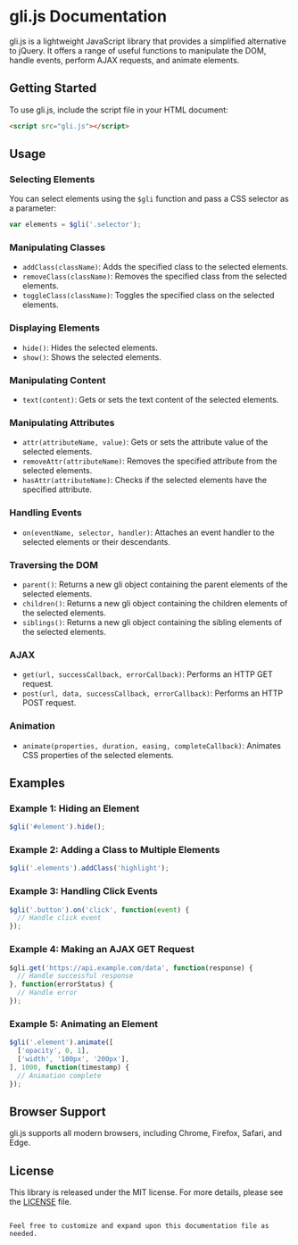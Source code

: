 # gli.js Documentation

gli.js is a lightweight JavaScript library that provides a simplified alternative to jQuery. It offers a range of useful functions to manipulate the DOM, handle events, perform AJAX requests, and animate elements.

## Getting Started

To use gli.js, include the script file in your HTML document:

```html
<script src="gli.js"></script>
```

## Usage

### Selecting Elements

You can select elements using the `$gli` function and pass a CSS selector as a parameter:

```javascript
var elements = $gli('.selector');
```

### Manipulating Classes

- `addClass(className)`: Adds the specified class to the selected elements.
- `removeClass(className)`: Removes the specified class from the selected elements.
- `toggleClass(className)`: Toggles the specified class on the selected elements.

### Displaying Elements

- `hide()`: Hides the selected elements.
- `show()`: Shows the selected elements.

### Manipulating Content

- `text(content)`: Gets or sets the text content of the selected elements.

### Manipulating Attributes

- `attr(attributeName, value)`: Gets or sets the attribute value of the selected elements.
- `removeAttr(attributeName)`: Removes the specified attribute from the selected elements.
- `hasAttr(attributeName)`: Checks if the selected elements have the specified attribute.

### Handling Events

- `on(eventName, selector, handler)`: Attaches an event handler to the selected elements or their descendants.

### Traversing the DOM

- `parent()`: Returns a new gli object containing the parent elements of the selected elements.
- `children()`: Returns a new gli object containing the children elements of the selected elements.
- `siblings()`: Returns a new gli object containing the sibling elements of the selected elements.

### AJAX

- `get(url, successCallback, errorCallback)`: Performs an HTTP GET request.
- `post(url, data, successCallback, errorCallback)`: Performs an HTTP POST request.

### Animation

- `animate(properties, duration, easing, completeCallback)`: Animates CSS properties of the selected elements.

## Examples

### Example 1: Hiding an Element

```javascript
$gli('#element').hide();
```

### Example 2: Adding a Class to Multiple Elements

```javascript
$gli('.elements').addClass('highlight');
```

### Example 3: Handling Click Events

```javascript
$gli('.button').on('click', function(event) {
  // Handle click event
});
```

### Example 4: Making an AJAX GET Request

```javascript
$gli.get('https://api.example.com/data', function(response) {
  // Handle successful response
}, function(errorStatus) {
  // Handle error
});
```

### Example 5: Animating an Element

```javascript
$gli('.element').animate([
  ['opacity', 0, 1],
  ['width', '100px', '200px'],
], 1000, function(timestamp) {
  // Animation complete
});
```

## Browser Support

gli.js supports all modern browsers, including Chrome, Firefox, Safari, and Edge.

## License

This library is released under the MIT license. For more details, please see the [LICENSE](LICENSE) file.
```

Feel free to customize and expand upon this documentation file as needed.
